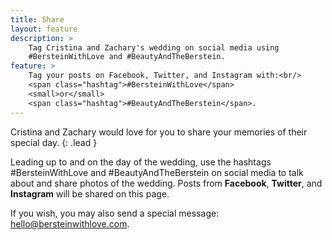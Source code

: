 ```yaml
---
title: Share
layout: feature
description: >
    Tag Cristina and Zachary's wedding on social media using
    #BersteinWithLove and #BeautyAndTheBerstein. 
feature: >
    Tag your posts on Facebook, Twitter, and Instagram with:<br/>
    <span class="hashtag">#BersteinWithLove</span>
    <small>or</small>
    <span class="hashtag">#BeautyAndTheBerstein</span>.
---
```

Cristina and Zachary would love for you to share your memories of their
special day.
{: .lead }

Leading up to and on the day of the wedding, use the hashtags
<span class="hashtag">#BersteinWithLove</span> and
<span class="hashtag">#BeautyAndTheBerstein</span> on social media to
talk about and share photos of the wedding. Posts from **Facebook**,
**Twitter**, and **Instagram** will be shared on this page.

If you wish, you may also send a special message:
[hello@bersteinwithlove.com](mailto:hello@bersteinwithlove.com).
